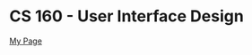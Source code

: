 CS 160 - User Interface Design
==============================

[My Page](http://www.hackster.io/user2184)


